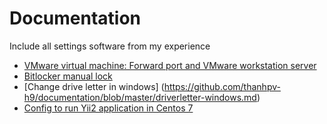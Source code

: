Documentation
================================

Include all settings software from my experience

* [VMware virtual machine: Forward port and VMware workstation server](https://github.com/thanhpv-h9/documentation/blob/master/vmware.md)
* [Bitlocker manual lock](https://github.com/thanhpv-h9/documentation/blob/master/bitlocker.md)
* [Change drive letter in windows] (https://github.com/thanhpv-h9/documentation/blob/master/driverletter-windows.md)
* [Config to run Yii2 application in Centos 7](https://github.com/thanhpv-h9/documentation/blob/master/install-yii2-centos7.md)